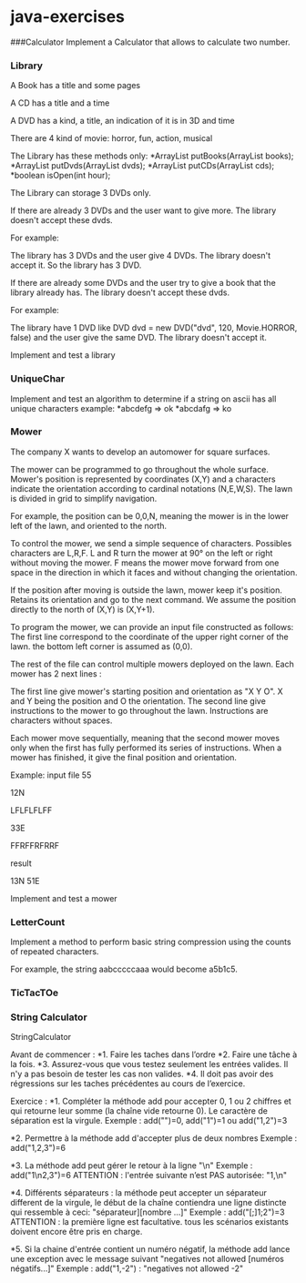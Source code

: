 # java-exercises


###Calculator
Implement a Calculator that allows to calculate two number.


### Library

A Book has a title and some pages

A CD has a title and a time

A DVD has a kind, a title, an indication of it is in 3D and time

There are 4 kind of movie: horror, fun, action, musical

The Library has these methods only:
*ArrayList<Book> putBooks(ArrayList<Book> books);
*ArrayList<DVD> putDvds(ArrayList<DVD> dvds);
*ArrayList<CD> putCDs(ArrayList<CD> cds);
*boolean isOpen(int hour);

The Library can storage 3 DVDs only.

If there are already 3 DVDs and the user want to give more. The library doesn't accept these dvds.

For example:

The library has 3 DVDs and the user give 4 DVDs. The library doesn't accept it. So the library has 3 DVD.

If there are already some DVDs and the user try to give a book that the library already has. The library doesn't accept these dvds.

For example:

The library have 1 DVD like DVD dvd = new DVD("dvd", 120, Movie.HORROR, false) and the user give the same DVD. The library doesn't accept it.

Implement and test a library


### UniqueChar
Implement and test an algorithm to determine if a string on ascii has all unique characters
example:
*abcdefg => ok
*abcdafg => ko


### Mower
The company X wants to develop an auto­mower for square surfaces.

The mower can be programmed to go throughout the whole surface.
Mower's position is represented by coordinates (X,Y) and a characters indicate the orientation according to cardinal notations (N,E,W,S).
The lawn is divided in grid to simplify navigation.

For example, the position can be 0,0,N, meaning the mower is in the lower left of the lawn, and oriented to the north.

To control the mower, we send a simple sequence of characters.
Possibles characters are L,R,F. L and R turn the mower at 90° on the left or right without moving the mower.
F means the mower move forward from one space in the direction in which it faces and without changing the orientation.


If the position after moving is outside the lawn, mower keep it's position. Retains its orientation and go to the next command.
We assume the position directly to the north of (X,Y) is (X,Y+1).

To program the mower, we can provide an input file constructed as follows:
The first line correspond to the coordinate of the upper right corner of the lawn. the bottom left corner is assumed as (0,0).

The rest of the file can control multiple mowers deployed on the lawn. Each mower has 2 next lines :

The first line give mower's starting position and orientation as "X Y O". X and Y being the position and O the orientation.
The second line give instructions to the mower to go throughout the lawn. Instructions are characters without spaces.

Each mower move sequentially, meaning that the second mower moves only when the first has fully performed its series of instructions.
When a mower has finished, it give the final position and orientation.

Example:
input file
55

12N

LFLFLFLFF

33E

FFRFFRFRRF

result

13N 51E

Implement and test a mower


### LetterCount
Implement a method to perform basic string compression using the counts of repeated characters.

For example, the string aabcccccaaa would become a5b1c5.

### TicTacTOe

### String Calculator
StringCalculator

Avant de commencer :
*1. Faire les taches dans l’ordre
*2. Faire une tâche à la fois.
*3. Assurez-vous que vous testez seulement les entrées valides. Il n'y a pas besoin de tester les cas non valides.
*4. Il doit pas avoir des régressions sur les taches précédentes au cours de l’exercice.


Exercice :
*1. Compléter la méthode add pour accepter 0, 1 ou 2 chiffres et qui retourne leur somme (la chaîne vide retourne 0).
   Le caractère de séparation est la virgule.
   Exemple : add("")=0, add("1")=1 ou add("1,2")=3

*2. Permettre à la méthode add d'accepter plus de deux nombres
   Exemple : add("1,2,3")=6

*3. La méthode add peut gérer le retour à la ligne "\n"
   Exemple : add("1\n2,3")=6
   ATTENTION : l'entrée suivante n’est PAS autorisée: "1,\n"

*4. Différents séparateurs : la méthode peut accepter un séparateur different de la virgule,
   le début de la chaîne contiendra une ligne distincte qui ressemble à ceci: "séparateur][nombre ...]"
   Exemple : add("[;]1;2")=3
   ATTENTION : la première ligne est facultative. tous les scénarios existants doivent encore être pris en charge.

*5. Si la chaine d'entrée contient un numéro négatif, la méthode add lance une exception
   avec le message suivant "negatives not allowed [numéros négatifs...]"
   Exemple : add("1,-2") : "negatives not allowed -2"


